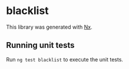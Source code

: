 # blacklist

This library was generated with [Nx](https://nx.dev).

## Running unit tests

Run `ng test blacklist` to execute the unit tests.
